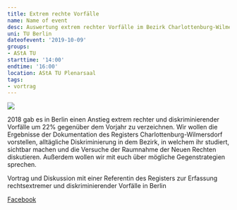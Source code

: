 ```yaml
---
title: Extrem rechte Vorfälle
name: Name of event
desc: Auswertung extrem rechter Vorfälle im Bezirk Charlottenburg-Wilmersdorf.
uni: TU Berlin
dateofevent: '2019-10-09'
groups:
- AStA TU
starttime: '14:00'
endtime: '16:00'
location: AStA TU Plenarsaal
tags:
- vortrag
---
```


![](https://asta.tu-berlin.de/sites/default/files/files/Register.png)

2018 gab es in Berlin einen Anstieg extrem rechter und diskriminierender
Vorfälle um 22% gegenüber dem Vorjahr zu verzeichnen.  Wir wollen die Ergebnisse der
Dokumentation des Registers Charlottenburg-Wilmersdorf vorstellen,
alltägliche Diskriminierung in dem Bezirk, in welchem ihr studiert,
sichtbar machen und die Versuche der Raumnahme der Neuen Rechten 
diskutieren. Außerdem wollen wir mit euch über mögliche Gegenstrategien sprechen.

Vortrag und Diskussion mit einer Referentin des Registers zur Erfassung rechtsextremer und diskriminierender Vorfälle in Berlin

[Facebook](https://www.facebook.com/events/426470737980491/)